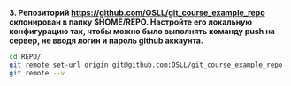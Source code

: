**3. Репозиторий https://github.com/OSLL/git_course_example_repo склонирован в папку $HOME/REPO. Настройте его локальную конфигурацию так, чтобы можно было выполнять команду push на сервер, не вводя логин и пароль github аккаунта.**

```bash
cd REPO/
git remote set-url origin git@github.com:OSLL/git_course_example_repo
git remote --v
```
